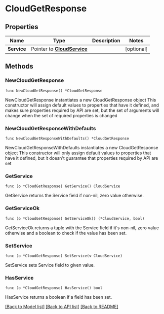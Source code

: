 # CloudGetResponse

## Properties

Name | Type | Description | Notes
------------ | ------------- | ------------- | -------------
**Service** | Pointer to [**CloudService**](CloudService.md) |  | [optional] 

## Methods

### NewCloudGetResponse

`func NewCloudGetResponse() *CloudGetResponse`

NewCloudGetResponse instantiates a new CloudGetResponse object
This constructor will assign default values to properties that have it defined,
and makes sure properties required by API are set, but the set of arguments
will change when the set of required properties is changed

### NewCloudGetResponseWithDefaults

`func NewCloudGetResponseWithDefaults() *CloudGetResponse`

NewCloudGetResponseWithDefaults instantiates a new CloudGetResponse object
This constructor will only assign default values to properties that have it defined,
but it doesn't guarantee that properties required by API are set

### GetService

`func (o *CloudGetResponse) GetService() CloudService`

GetService returns the Service field if non-nil, zero value otherwise.

### GetServiceOk

`func (o *CloudGetResponse) GetServiceOk() (*CloudService, bool)`

GetServiceOk returns a tuple with the Service field if it's non-nil, zero value otherwise
and a boolean to check if the value has been set.

### SetService

`func (o *CloudGetResponse) SetService(v CloudService)`

SetService sets Service field to given value.

### HasService

`func (o *CloudGetResponse) HasService() bool`

HasService returns a boolean if a field has been set.


[[Back to Model list]](../README.md#documentation-for-models) [[Back to API list]](../README.md#documentation-for-api-endpoints) [[Back to README]](../README.md)


